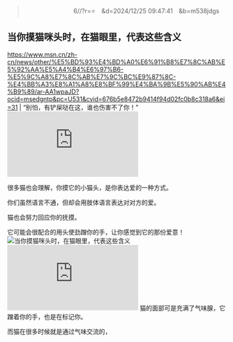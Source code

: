 
>　　　　　　　　6//?r=⭐　&d=2024/12/25 09:47:41　&b=m538jdgs
## 当你摸猫咪头时，在猫眼里，代表这些含义
https://www.msn.cn/zh-cn/news/other/%E5%BD%93%E4%BD%A0%E6%91%B8%E7%8C%AB%E5%92%AA%E5%A4%B4%E6%97%B6-%E5%9C%A8%E7%8C%AB%E7%9C%BC%E9%87%8C-%E4%BB%A3%E8%A1%A8%E8%BF%99%E4%BA%9B%E5%90%AB%E4%B9%89/ar-AA1wpaJD?ocid=msedgntp&pc=U531&cvid=676b5e8472b9414f94d02fc0b8c318a6&ei=31
|
“别怕，有铲屎哒在这，谁也伤害不了你！”
![](https://img-s-msn-com.akamaized.net/tenant/amp/entityid/AA1wpk0C.img?w=534&h=309&m=6)

很多猫也会理解，你摸它的小猫头，是你表达爱的一种方式。

你们虽然语言不通，但却会用肢体语言表达对对方的爱。

猫也会努力回应你的抚摸。

它可能会很配合的用头使劲蹭你的手，让你感觉到它的那份爱意！
<img class="article-image article-image-ux-impr article-image-new expandable" src="https://img-s-msn-com.akamaized.net/tenant/amp/entityid/AA1wpk0E.img?w=534&amp;h=309&amp;m=6" alt="当你摸猫咪头时，在猫眼里，代表这些含义" title="当你摸猫咪头时，在猫眼里，代表这些含义" loading="eager">
![](https://img-s-msn-com.akamaized.net/tenant/amp/entityid/AA1wpk0I.img?w=534&h=316&m=6)
猫的面部可是充满了气味腺，它蹭着你的手，也是在标记你。

而猫在很多时候就是通过气味交流的，
